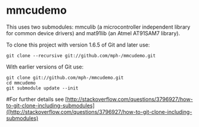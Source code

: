 mmcudemo
=======

This uses two submodules: mmculib (a microcontroller independent
library for common device drivers) and mat91lib (an Atmel AT91SAM7
library).

To clone this project with version 1.6.5 of Git and later use:

    git clone --recursive git://github.com/mph-/mmcudemo.git

With earlier versions of Git use:

    git clone git://github.com/mph-/mmcudemo.git
    cd mmcudemo
    git submodule update --init

#For further details see [http://stackoverflow.com/questions/3796927/how-to-git-clone-including-submodules]([http://stackoverflow.com/questions/3796927/how-to-git-clone-including-submodules)

